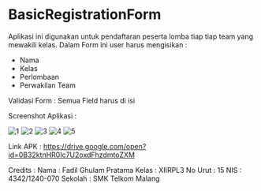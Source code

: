 # BasicRegistrationForm

Aplikasi ini digunakan untuk pendaftaran peserta lomba tiap tiap team yang mewakili kelas.
Dalam Form ini user harus mengisikan :
  - Nama
  - Kelas
  - Perlombaan
  - Perwakilan Team

Validasi Form :
  Semua Field harus di isi

Screenshot Aplikasi :

![1](https://github.com/fadilnoob/BasicRegistrationForm/blob/master/1.png)
![2](https://github.com/fadilnoob/BasicRegistrationForm/blob/master/2.png)
![3](https://github.com/fadilnoob/BasicRegistrationForm/blob/master/3.png)
![4](https://github.com/fadilnoob/BasicRegistrationForm/blob/master/4.png)
![5](https://github.com/fadilnoob/BasicRegistrationForm/blob/master/5.png)

Link APK :
  https://drive.google.com/open?id=0B32ktnHR0Ic7U2oxdFhzdmtoZXM
  
Credits :
  Nama : Fadil Ghulam Pratama
  Kelas : XIIRPL3
  No Urut : 15
  NIS : 4342/1240-070
  Sekolah : SMK Telkom Malang
